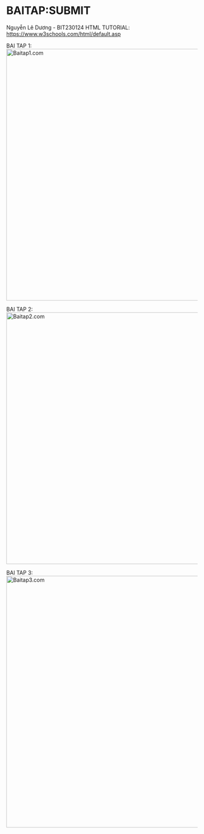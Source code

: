 # BAITAP:SUBMIT
Nguyễn Lê Dương - BIT230124
HTML TUTORIAL: https://www.w3schools.com/html/default.asp

BAI TAP 1:
<img src="https://media.discordapp.net/attachments/709413287187578940/1285216072697385042/image.png?ex=66e9763d&is=66e824bd&hm=b3617f9dc9e9a434ed8db70277718913dd467f3ac3097430ba6a5166492fcf3e&=&format=webp&quality=lossless&width=1247&height=662" alt="Baitap1.com" width="1247" height="662">


BAI TAP 2:
<img src="https://media.discordapp.net/attachments/709413287187578940/1286190383834992660/Screenshot_2024-09-19_120036.png?ex=66f19ee3&is=66f04d63&hm=364c49d5a3a01ad97adcc16ddfc434ae22ee1b895c513a0de9ea874a17075220&=&format=webp&quality=lossless&width=1272&height=662" alt="Baitap2.com" width="1247" height="662">

BAI TAP 3:
<img src="https://media.discordapp.net/attachments/709413287187578940/1287626208330383401/image.png?ex=66f23adb&is=66f0e95b&hm=c9e35b046687f65abf84a8bd09c02b9e42d86f66aa6f18823d683c465002a907&=&format=webp&quality=lossless&width=1248&height=662" alt="Baitap3.com" width="1247" height="662">

